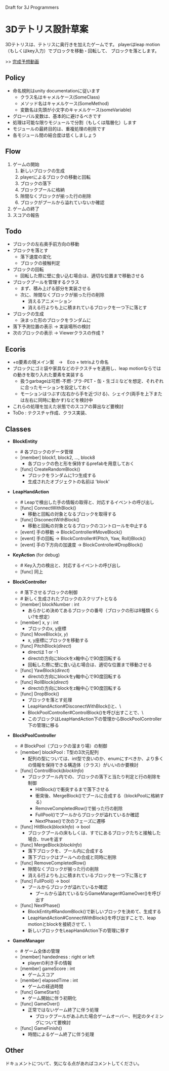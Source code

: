 
Draft for 3J Programmers

3Dテトリス設計草案
================

3Dテトリスは、テトリスに奥行きを加えたゲームです。
playerはleap motion（もしくはkey入力）でブロックを移動・回転して、
ブロックを落とします。

\>> [完成予想動画](https://www.youtube.com/watch?v=P2lOHc8wReo)

Policy
------

- 命名規則はunity documentationに従います
	- クラス名はキャメルケース(SomeClass)
	- メソッド名はキャメルケース(SomeMethod)
	- 変数名は先頭が小文字のキャメルケース(someVariable)
- グローバル変数は、基本的に避けるべきです
- 処理は可能な限りモジュールで分割（もしくは階層化）します
- モジュールの最終目的は、重複処理の削除です
- 各モジュール間の結合度は低くしましょう

Flow
----

1. ゲームの開始
	1. 新しいブロックの生成
	2. playerによるブロックの移動と回転
	3. ブロックの落下
	4. ブロックプールに格納
	5. 隙間なくブロックが揃った行の削除
	6. ブロックがプールから溢れていないか確認
2. ゲームの終了
3. スコアの報告

Todo
----

- ブロックの左右奥手前方向の移動
- ブロックを落とす
	- 落下速度の変化
	- ブロックの接触判定
- ブロックの回転
	- 回転した際に壁に食い込む場合は、適切な位置まで移動させる
- ブロックプールを管理するクラス
	- まず、積み上げる部分を実装させる
	- 次に、隙間なくブロックが揃った行の削除
		- 消えるアニメーション
		- 消える行よりも上に積まれているブロックを一つ下に落とす
- ブロックの生成
	- 決まった形のブロックをランダムに
- 落下予測位置の表示 -> 実装場所の検討
- 次のブロックの表示 -> Viewerクラスの作成 ?

Ecoris
-------

- +α要素の現メイン案　->　Eco + tetrisより命名
- ブロックにゴミ袋や家具などのテクスチャを適用し、leap motionならではの動きを取り入れた要素を実装する
	- 扱うgarbageは可燃･不燃･プラ･PET・缶・生ゴミなどを想定、それぞれに合ったモーションを設定しておく
	- モーションはつぶす(左右から手を近づける)、シェイク(両手を上下または左右に同時に動かす)などを検討中
- これらの処理を加えた状態でのスコアの算出など要検討
- ToDo : テクスチャ作成、クラス実装、

Classes
-------

- __BlockEntity__
	- \# 各ブロックのデータ管理
	- [member] block1, block2, …, block8
		- 各ブロックの色と形を保持するprefabを用意しておく
	- [func] CreateRandomBlock()
		- ブロックをランダムに1つ生成する
		- 生成されたオブジェクトの名前は 'block'

- __LeapHandAction__
	- \# Leapで検出した手の情報の取得と、対応するイベントの呼び出し
	- [func] ConnectWithBlock()
		- 移動と回転の対象となるブロックを取得する
	- [func] DisconectWithBlock()
		- 移動と回転の対象となるブロックのコントロールを中止する
	- [event] 手の移動 -> BlockController#MoveBlock()
	- [event] 手の回転 -> BlockController#{Pitch, Yaw, Roll}Block()
	- [event] 手の下方向の加速度 -> BlockController#DropBlock()

- __KeyAction__ (for debug)
	- \# Key入力の検出と、対応するイベントの呼び出し
	- [func] 同上 

- __BlockController__
	- \# 落下させるブロックの制御
	- \# 新しく生成されたブロックのスクリプトとなる
	- [member] blockNumber : int
		- あらかじめ決めてあるブロックの番号（ブロックの形は8種類くらい?を想定）
	- [member] x, y : int
		- ブロックのx, y座標
	- [func] MoveBlock(*x*, *y*)
		- x, y座標にブロックを移動する
	- [func] PitchBlock(*direct*)
		- directは 1 or -1
		- directの方向にblockをx軸中心で90度回転する
		- 回転した際に壁に食い込む場合は、適切な位置まで移動させる
	- [func] YawBlock(*direct*)
		- directの方向にblockをy軸中心で90度回転する
	- [func] RollBlock(*direct*)
		- directの方向にblockをz軸中心で90度回転する
	- [func] DropBlock()
		- ブロックを落とす処理
		- LeapHandAction#DisconectWithBlock()と、\
		- BlockPoolController#ControlBlock()を呼び出すことで、\
		- このブロックはLeapHandAction下の管理からBlockPoolController下の管理に移る

- __BlockPoolController__
	- \# BlockPool（ブロックの溜まり場）の制御
	- [member] blockPool : T型の3次元配列
		- 配列の型については、int型で良いのか、enumにすべきか、より多くの情報を保持できる構造体（クラス）がいいのか要検討
	- [func] ControlBlock(*blockInfo*)
		- ブロックプール内での、ブロックの落下と当たり判定と行の削除を制御
			- HitBlock()で衝突するまで落下させる
			- 衝突後、MergeBlock()でプールに合成する（blockPoolに格納する）
			- RemoveCompletedRow()で揃った行の削除
			- FullPool()でプールからブロックが溢れているか確認
			- NextPhase()で次のフェーズに遷移
	- [func] HitBlock(*blockInfo*) -> bool
		- ブロックプールの床もしくは、すでにあるブロックたちと接触した場合、trueを返す
	- [func] MergeBlock(*blockInfo*)
		- 落下ブロックを、プール内に合成する
		- 落下ブロックはプールへの合成と同時に削除
	- [func] RemoveCompletedRow()
		- 隙間なくブロックが揃った行の削除
		- 消える行よりも上に積まれているブロックを一つ下に落とす
	- [func] FullPool() -> bool
		- プールからブロックが溢れているか確認
			- プールから溢れているならGameManager#GameOver()を呼び出す
	- [func] NextPhase()
		- BlockEntity#RandomBlock()で新しいブロックを決めて、生成する
		- LeapHandAction#ConnectWithBlock()を呼び出すことで、leap motionとblockを接続させて、\
		- 新しいブロックをLeapHandAction下の管理に移す

- __GameManager__
	- \# ゲーム全体の管理
	- [member] handedness : right or left
		- playerの利き手の情報
	- [member] gameScore : int
		- ゲームスコア
	- [member] elapsedTime : int
		- ゲームの経過時間
	- [func] GameStart()
		- ゲーム開始に伴う初期化
	- [func] GameOver()
		- 正常ではないゲーム終了に伴う処理
			- ブロックプールがあふれた場合ゲームオーバー、判定のタイミングについて要検討
	- [func] GameFinish()
		- 時間によるゲーム終了に伴う処理

Other
-----

ドキュメントについて、気になる点があればコメントしてください。



